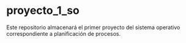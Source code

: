 # proyecto_1_so
Este repositorio almacenará el primer proyecto del sistema operativo correspondiente a planificación de procesos.
